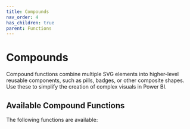 ```yaml
---
title: Compounds
nav_order: 4
has_children: true
parent: Functions
---
```


# Compounds

Compound functions combine multiple SVG elements into higher-level reusable components, such as pills, badges, or other composite shapes. Use these to simplify the creation of complex visuals in Power BI.

## Available Compound Functions

The following functions are available: